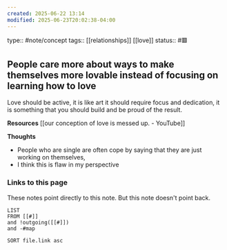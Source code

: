 ```yaml
---
created: 2025-06-22 13:14
modified: 2025-06-23T20:02:38-04:00
---
```

type:: #note/concept 
tags:: [[relationships]] [[love]]
status:: #🟥

## People care more about ways to make themselves more lovable instead of focusing on learning how to love

Love should be active, it is like art it should require focus and dedication, it is something that you should build and be proud of the result.

**Resources**
[[our conception of love is messed up. - YouTube]]

**Thoughts**
- People who are single are often cope by saying that they are just working on themselves, 
- I think this is flaw in my perspective 
### Links to this page
These notes point directly to this note. But this note doesn't point back.
```dataview
LIST
FROM [[#]]
and !outgoing([[#]])
and -#map

SORT file.link asc
```
